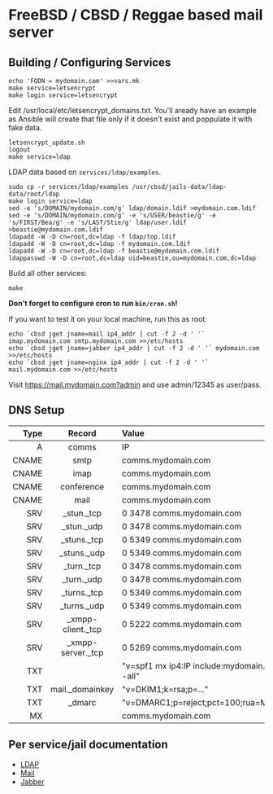 # FreeBSD / CBSD / Reggae based mail server

## Building / Configuring Services

```
echo 'FQDN = mydomain.com' >>vars.mk
make service=letsencrypt
make login service=letsencrypt
```

Edit /usr/local/etc/letsencrypt_domains.txt. You'll aready have an example as
Ansible will create that file only if it doesn't exist and poppulate it with
fake data.

```
letsencrypt_update.sh
logout
make service=ldap
```

LDAP data based on `services/ldap/examples`.

```
sudo cp -r services/ldap/examples /usr/cbsd/jails-data/ldap-data/root/ldap
make login service=ldap
sed -e 's/DOMAIN/mydomain.com/g' ldap/domain.ldif >mydomain.com.ldif
sed -e 's/DOMAIN/mydomain.com/g' -e 's/USER/beastie/g' -e 's/FIRST/Bea/g' -e 's/LAST/Stie/g' ldap/user.ldif >beastie@mydomain.com.ldif
ldapadd -W -D cn=root,dc=ldap -f ldap/top.ldif
ldapadd -W -D cn=root,dc=ldap -f mydomain.com.ldif
ldapadd -W -D cn=root,dc=ldap -f beastie@mydomain.com.ldif
ldappasswd -W -D cn=root,dc=ldap uid=beastie,ou=mydomain.com,dc=ldap
```

Build all other services:
```
make
```
**Don't forget to configure cron to run `bin/cron.sh`!**

If you want to test it on your local machine, run this as root:

```
echo `cbsd jget jname=mail ip4_addr | cut -f 2 -d ' '` imap.mydomain.com smtp.mydomain.com >>/etc/hosts
echo `cbsd jget jname=jabber ip4_addr | cut -f 2 -d ' '` mydomain.com >>/etc/hosts
echo `cbsd jget jname=nginx ip4_addr | cut -f 2 -d ' '` mail.mydomain.com >>/etc/hosts
```

Visit https://mail.mydomain.com?admin and use admin/12345 as user/pass.

## DNS Setup

| Type  | Record                 | Value                                              |
|------:|:----------------------:|:---------------------------------------------------|
| A     | comms                  | IP                                                 |
| CNAME | smtp                   | comms.mydomain.com                                 |
| CNAME | imap                   | comms.mydomain.com                                 |
| CNAME | conference             | comms.mydomain.com                                 |
| CNAME | mail                   | comms.mydomain.com                                 |
| SRV   | \_stun.\_tcp           | 0 3478 comms.mydomain.com                          |
| SRV   | \_stun.\_udp           | 0 3478 comms.mydomain.com                          |
| SRV   | \_stuns.\_tcp          | 0 5349 comms.mydomain.com                          |
| SRV   | \_stuns.\_udp          | 0 5349 comms.mydomain.com                          |
| SRV   | \_turn.\_tcp           | 0 3478 comms.mydomain.com                          |
| SRV   | \_turn.\_udp           | 0 3478 comms.mydomain.com                          |
| SRV   | \_turns.\_tcp          | 0 5349 comms.mydomain.com                          |
| SRV   | \_turns.\_udp          | 0 5349 comms.mydomain.com                          |
| SRV   | \_xmpp-client.\_tcp    | 0 5222 comms.mydomain.com                          |
| SRV   | \_xmpp-server.\_tcp    | 0 5269 comms.mydomain.com                          |
| TXT   |                        | "v=spf1 mx ip4:IP include:mydomain.com -all"       |
| TXT   | mail.\_domainkey       | "v=DKIM1;k=rsa;p=..."                              |
| TXT   | \_dmarc                | "v=DMARC1;p=reject;pct=100;rua=MAIL"               |
| MX    |                        | comms.mydomain.com                                 |


## Per service/jail documentation

* [LDAP](https://github.com/mekanix/jail-ldap)
* [Mail](https://github.com/mekanix/jail-mail)
* [Jabber](https://github.com/mekanix/jail-jabber)

